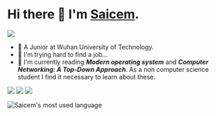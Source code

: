 # Hi there 👋 I'm [Saicem](https://saicem.github.io).

<!-- view count https://github.com/antonkomarev/github-profile-views-counter -->
![](https://hit.yhype.me/github/profile?user_id=56228142)

- 🔭 A Junior at Wuhan University of Technology.
- 🥲 I'm trying hard to find a job... 
- 📖 I'm currently reading ***Modern operating system*** and ***Computer Networking: A Top-Down Approach***. As a non computer science student I find it necessary to learn about these.

<!--
- 🔭 I’m currently working on ...
- 🌱 I’m currently learning ...
- 👯 I’m looking to collaborate on ...
- 🤔 I’m looking for help with ...
- 💬 Ask me about ...
- 📫 How to reach me: ...
- 😄 Pronouns: ...
- ⚡ Fun fact: ...
-->

![](https://github-profile-summary-cards.vercel.app/api/cards/profile-details?username=saicem&theme=default)
![](https://github-profile-summary-cards.vercel.app/api/cards/stats?username=saicem&theme=default)
![](https://github-profile-summary-cards.vercel.app/api/cards/productive-time?username=saicem&theme=default)
<!-- ![](https://github-profile-summary-cards.vercel.app/api/cards/repos-per-language?username=saicem&theme=default) -->
<!-- ![](https://github-profile-summary-cards.vercel.app/api/cards/most-commit-language?username=saicem&theme=default) -->
<!-- ![Saicem's GitHub stats](https://github-readme-stats.vercel.app/api?username=saicem&show_icons=true&include_all_commits=true) -->
![Saicem's most used language](https://github-readme-stats.vercel.app/api/top-langs/?username=saicem&hide=cmake,Makefile,shell&layout=compact)
